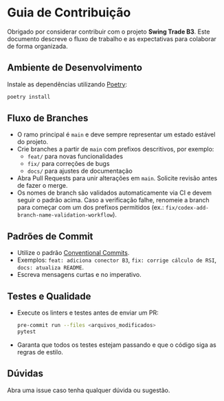 # Guia de Contribuição

Obrigado por considerar contribuir com o projeto **Swing Trade B3**. Este documento descreve o fluxo de trabalho e as expectativas para colaborar de forma organizada.

## Ambiente de Desenvolvimento

Instale as dependências utilizando [Poetry](https://python-poetry.org/):

```bash
poetry install
```

## Fluxo de Branches
- O ramo principal é `main` e deve sempre representar um estado estável do projeto.
- Crie branches a partir de `main` com prefixos descritivos, por exemplo:
  - `feat/` para novas funcionalidades
  - `fix/` para correções de bugs
  - `docs/` para ajustes de documentação
- Abra Pull Requests para unir alterações em `main`. Solicite revisão antes de fazer o merge.
- Os nomes de branch são validados automaticamente via CI e devem seguir o padrão acima.
  Caso a verificação falhe, renomeie a branch para começar com um dos prefixos permitidos (ex.: `fix/codex-add-branch-name-validation-workflow`).

## Padrões de Commit
- Utilize o padrão [Conventional Commits](https://www.conventionalcommits.org/).
- Exemplos: `feat: adiciona conector B3`, `fix: corrige cálculo de RSI`, `docs: atualiza README`.
- Escreva mensagens curtas e no imperativo.

## Testes e Qualidade
- Execute os linters e testes antes de enviar um PR:
  ```bash
  pre-commit run --files <arquivos_modificados>
  pytest
  ```
- Garanta que todos os testes estejam passando e que o código siga as regras de estilo.

## Dúvidas
Abra uma issue caso tenha qualquer dúvida ou sugestão.
